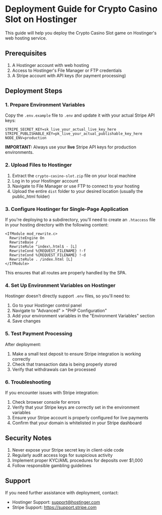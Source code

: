 # Deployment Guide for Crypto Casino Slot on Hostinger

This guide will help you deploy the Crypto Casino Slot game on Hostinger's web hosting service.

## Prerequisites

1. A Hostinger account with web hosting
2. Access to Hostinger's File Manager or FTP credentials
3. A Stripe account with API keys (for payment processing)

## Deployment Steps

### 1. Prepare Environment Variables

Copy the `.env.example` file to `.env` and update it with your actual Stripe API keys:

```
STRIPE_SECRET_KEY=sk_live_your_actual_live_key_here
STRIPE_PUBLISHABLE_KEY=pk_live_your_actual_publishable_key_here
NODE_ENV=production
```

**IMPORTANT:** Always use your **live** Stripe API keys for production environments.

### 2. Upload Files to Hostinger

1. Extract the `crypto-casino-slot.zip` file on your local machine
2. Log in to your Hostinger account
3. Navigate to File Manager or use FTP to connect to your hosting
4. Upload the entire `dist` folder to your desired location (usually the public_html folder)

### 3. Configure Hostinger for Single-Page Application

If you're deploying to a subdirectory, you'll need to create an `.htaccess` file in your hosting directory with the following content:

```
<IfModule mod_rewrite.c>
  RewriteEngine On
  RewriteBase /
  RewriteRule ^index\.html$ - [L]
  RewriteCond %{REQUEST_FILENAME} !-f
  RewriteCond %{REQUEST_FILENAME} !-d
  RewriteRule . /index.html [L]
</IfModule>
```

This ensures that all routes are properly handled by the SPA.

### 4. Set Up Environment Variables on Hostinger

Hostinger doesn't directly support `.env` files, so you'll need to:

1. Go to your Hostinger control panel
2. Navigate to "Advanced" > "PHP Configuration"
3. Add your environment variables in the "Environment Variables" section
4. Save changes

### 5. Test Payment Processing

After deployment:

1. Make a small test deposit to ensure Stripe integration is working correctly
2. Check that transaction data is being properly stored
3. Verify that withdrawals can be processed

### 6. Troubleshooting

If you encounter issues with Stripe integration:

1. Check browser console for errors
2. Verify that your Stripe keys are correctly set in the environment variables
3. Ensure your Stripe account is properly configured for live payments
4. Confirm that your domain is whitelisted in your Stripe dashboard

## Security Notes

1. Never expose your Stripe secret key in client-side code
2. Regularly audit access logs for suspicious activity
3. Implement proper KYC/AML procedures for deposits over $1,000
4. Follow responsible gambling guidelines

## Support

If you need further assistance with deployment, contact:
- Hostinger Support: support@hostinger.com
- Stripe Support: https://support.stripe.com 